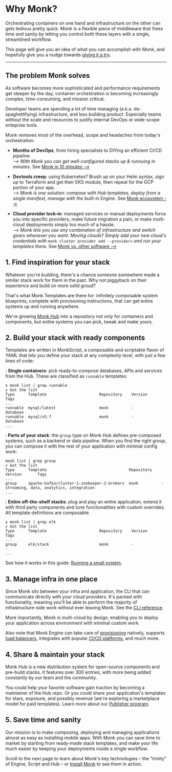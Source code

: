 # Why Monk?

Orchestrating containers on one hand and infrastructure on the other can gets tedious pretty quick. Monk is a flexible piece of middleware that frees time and sanity by letting you control both these layers with a single, streamlined workflow.

This page will give you an idea of what you can accomplish with Monk, and hopefully give you a nudge towards [giving it a try](get-monk.md).

---
## The problem Monk solves
As software becomes more sophisticated and performance requirements get steeper by the day, container orchestration is becoming increasingly complex, time-consuming, and mission critical.

Developer teams are spending a lot of time managing (a.k.a. de-spaghettifying) infrastructure, and less building product. Especially teams without the scale and resources to justify internal DevOps or wide-scope enteprise tools.

Monk removes most of the overhead, scope and headaches from today's orchestration:

- **Months of DevOps**, from hiring specialists to DIYing an efficient CI/CD pipeline.
<br>--> _With Monk you can get well-configured stacks up & runnuing in minutes_. See [Monk in 10 minutes -->](monk-in-10.md)

- **Devtools creep**: using Kubernetes? Brush up on your Helm syntax, sign up to Terraform and get their EKS module, then repeat for the GCP portion of your app.
<br>--> _Monk is one solution: compose with Hub templates, deploy from a single manifest, manage with the built-in Engine_. See [Monk ecosystem -->](key-concepts.md)

- **Cloud provider lock-in**: managed services or manual deployments force you into specific providers, make future migration a pain, or make multi-cloud deployments simply too much of a hassle.
<br>--> _Monk lets you use any combination of infrastructure and switch gears whenever you want. Moving clouds? Simply add your new cloud's credentials with_ `monk cluster provider add --provider=` _and run your templates there._ See [Monk vs. other software -->](comparison.md)

## 1. Find inspiration for your stack

Whatever you're building, there's a chance someone somewhere made a similar stack work for them in the past. Why not piggyback on their experience and build on more solid groud?

That's what Monk Templates are there for: infinitely composable system blueprints, complete with provisioning instructions, that can get entire systems up and running anywhere.

We're growing [Monk Hub](https://monkhub.io) into a repository not only for containers and components, but entire systems you can pick, tweak and make yours.

## 2. Build your stack with ready components

Templates are written in MonkScript, a composable and scriptable flavor of YAML that lets you define your stack at any complexity level, with just a few lines of code:

: **Single containers**: pick ready-to-compose databases, APIs and services from the Hub. These are classified as `runnable` templates:

```
❯ monk list | grep runnable
✔ Got the list
Type      Template                       Repository    Version        Tags
...
runnable  mysql/latest                   monk          -              database
runnable  mysql/v5.7                     monk          -              database
...
```

: **Parts of your stack**: the `group` type on Monk Hub defines pre-composed systems, such as a backend or data pipeline. When you find the right group, you can compose it with the rest of your application with minimal config work:

```
monk list | grep group
✔ Got the list
Type      Template                                    Repository    Version       Tags
...
group     apache-kafka/cluster-1-zookeeper-2-brokers  monk          -             streaming, data, analytics, integration
...
```

: **Entire off-the-shelf stacks**: plug and play an entire application, extend it with third party components and tune functionalities with custom overrides. All template definitions are composable.

```
❯ monk list | grep elk
✔ Got the list
Type      Template                       Repository    Version           Tags
...
group     elk/stack                      monk          -                 -
...
```

See how it works in this guide: [Running a small system](./guides/basic-app.md).

## 3. Manage infra in one place

Since Monk sits between your infra and application, the CLI that can communicate directly with your cloud providers. It's packed with functionality, meaning you'll be able to perform the majority of infrastructure-side work without ever leaving Monk. See the [CLI reference](./cli/monk.md).

More importantly, Monk is multi-cloud by design, enabling you to deploy your application across environment with minimal custom work.

Also note that Monk Engine can take care of [provisioning](./guides/provisioning-via-templates.md) natively, supports [load balancers](./guides/load-balancers.md), integrates with popular [CI/CD platforms](guides/ci-cd.md), and much more.


## 4. Share & maintain your stack

Monk Hub is a new distribution system for open-source components and pre-build stacks. It features over 300 entries, with more being added constantly by our team and the community.

You could help your favorite software gain traction by becoming a maintainer of the Hub repo. Or you could share your application's templates for stars, exposure, and possibly revenue (we're exploring a marketplace model for paid templates). Learn more about our [Publisher program](publishers.md).

## 5. Save time and sanity

Our mission is to make composing, deploying and managing applications almost as easy as installing mobile apps. With Monk you can save time to market by starting from ready-made stack templates, and make your life much easier by keeping your deployments inside a single workflow.

Scroll to the next page to learn about Monk's key technologies – the "trinity" of Engine, Script and Hub – or [Install Monk](get-monk.md) to see them in action.